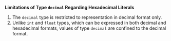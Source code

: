 **Limitations of Type `decimal` Regarding Hexadecimal Literals**

1. The `decimal` type is restricted to representation in decimal format only.
2. Unlike `int` and `float` types, which can be expressed in both decimal and hexadecimal formats, values of type `decimal` are confined to the decimal format.